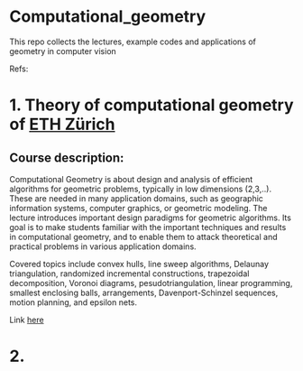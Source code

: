 # Computational_geometry
This repo collects the lectures, example codes and applications of geometry in computer vision 

Refs:

# 1. Theory of computational geometry of [ETH Zürich](https://ti.inf.ethz.ch/ew/Lehre/CG13/index.html)
## Course description:
   Computational Geometry is about design and analysis of efficient algorithms for geometric problems, typically in low dimensions (2,3,..). These are needed in many application domains, such as geographic information systems, computer graphics, or geometric modeling. The lecture introduces important design paradigms for geometric algorithms. Its goal is to make students familiar with the important techniques and results in computational geometry, and to enable them to attack theoretical and practical problems in various application domains.

Covered topics include convex hulls, line sweep algorithms, Delaunay triangulation, randomized incremental constructions, trapezoidal decomposition, Voronoi diagrams, pesudotriangulation, linear programming, smallest enclosing balls, arrangements, Davenport-Schinzel sequences, motion planning, and epsilon nets.

Link [here](https://ti.inf.ethz.ch/ew/Lehre/CG13/index.html)
# 2. 
